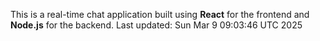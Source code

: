 This is a real-time chat application built using **React** for the frontend and **Node.js** for the backend.
Last updated: Sun Mar  9 09:03:46 UTC 2025
